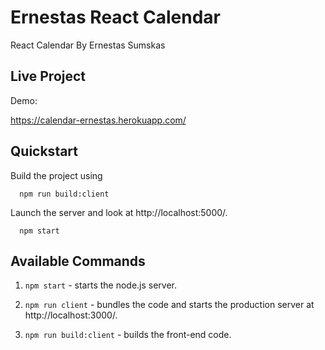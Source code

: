 # Ernestas React Calendar

React Calendar By Ernestas Sumskas

## Live Project

Demo:

https://calendar-ernestas.herokuapp.com/


## Quickstart

Build the project using

```
  npm run build:client
```

Launch the server and look at http://localhost:5000/.

```
  npm start
```
## Available Commands

1. `npm start` - starts the node.js server.

2. `npm run client` - bundles the code and starts the production server at http://localhost:3000/.

3. `npm run build:client` - builds the front-end code.
